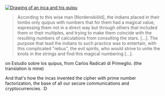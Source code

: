 [![Drawing of an inca and his quipu](https://upload.wikimedia.org/wikipedia/commons/f/f0/Nueva_cor%C3%B3nica_y_buen_gobierno_%281936_facsimile%29_p360.png)](https://en.wikipedia.org/wiki/Quipu#/media/File:Nueva_cor%C3%B3nica_y_buen_gobierno_(1936_facsimile)_p360.png)

> According to this wise man [Nordenskiöld], the indians placed in their tombs
> only quipus with numbers that for them had a magical value, expressing them
> not in a direct way but through others that included them or their multiples,
> and trying to make them coincide with the resulting numbers of calculations
> from consulting the stars. [...].
> The purpose that lead the indians to such practice was to entertain, with
> this complicated "rebus", the evil spirits, who would strive to untie the
> knots in the strings and find this magical numbering [...].

on Estudio sobre los quipus, from Carlos Radicati di Primeglio.
(the translation is mine)

And that's how the incas invented the cipher with prime number factorization,
the base of all our secure communications and cryptocurrencies. :D
